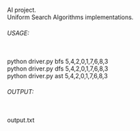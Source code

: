 AI project.<br>
Uniform Search Algorithms implementations.<br>
<h6>USAGE:</h6><br>
python driver.py bfs 5,4,2,0,1,7,6,8,3<br>
python driver.py dfs 5,4,2,0,1,7,6,8,3<br>
python driver.py ast 5,4,2,0,1,7,6,8,3<br>

<h6>OUTPUT:</h6><br>
output.txt
